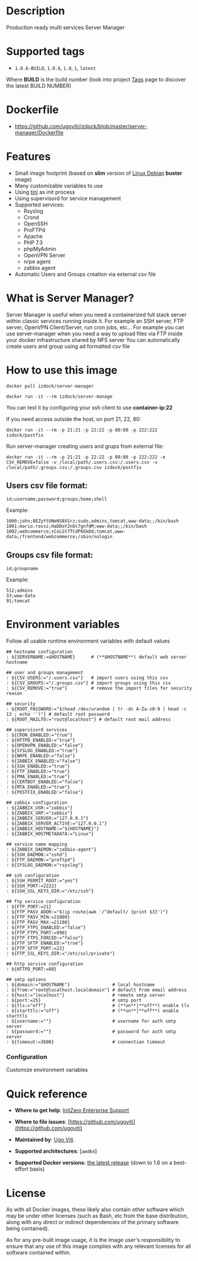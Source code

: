 # Description
Production ready multi services Server Manager

# Supported tags
-	`1.0.6-BUILD`, `1.0.6`, `1.0`, `1`, `latest`

Where **BUILD** is the build number (look into project [Tags](tags/) page to discover the latest BUILD NUMBER)

# Dockerfile
- https://github.com/ugoviti/izdock/blob/master/server-manager/Dockerfile

# Features
- Small image footprint (based on **slim** version of [Linux Debian](/_/debian/) **buster** image)
- Many customizable variables to use
- Using [tini](https://github.com/krallin/tini) as init process
- Using supervisord for service management
- Supported services:
  - Rsyslog
  - Crond
  - OpenSSH
  - ProFTPd
  - Apache
  - PHP 7.3
  - phpMyAdmin
  - OpenVPN Server
  - nrpe agent
  - zabbix agent
- Automatic Users and Groups creation via external csv file

# What is Server Manager?
Server Manager is useful when you need a containerized full stack server within classic services running inside it.
For example an SSH server, FTP server, OpenVPN Client/Server, run cron jobs, etc...
For example you can use server-manager when you need a way to upload files via FTP inside your docker infrastructure shared by NFS server
You can automatically create users and group using ad formatted csv file

# How to use this image

```
docker pull izdock/server-manager
```

```
docker run -it --rm izdock/server-manage
```

You can test it by configuring your ssh client to use **container-ip:22**

If you need access outside the host, on port 21, 22, 80:
```
docker run -it --rm -p 21:21 -p 22:22 -p 80:80 -p 222:222 izdock/postfix
```

Run server-manager creating users and grups from external file:

```
docker run -it --rm -p 21:21 -p 22:22 -p 80:80 -p 222:222 -e CSV_REMOVE=false -v /local/path/.users.csv:/.users.csv -v /local/path/.groups.csv:/.groups.csv izdock/postfix
```

## Users csv file format:

```
id;username;password;groups;home;shell
```

Example:
```
1000;john;8EZyYtUNeNS8XSrz;sudo,admins,tomcat,www-data;;/bin/bash
1001;mario.rossi;HaDDoY2nUc7gnfdM;www-data;;/bin/bash
1002;webcommerce;sCoLSt7TCdP6GkDd;tomcat,www-data;/frontend/webcommerce;/sbin/nologin

```

## Groups csv file format:

```
id;groupname
```

Example:
```
512;admins
33;www-data
91;tomcat
```

# Environment variables

Follow all usable runtime environment variables with default values

```
## hostname configuration
: ${SERVERNAME:=$HOSTNAME}      # (**$HOSTNAME**) default web server hostname

## user and groups management
: ${CSV_USERS:="/.users.csv"}   # import users using this csv
: ${CSV_GROUPS:="/.groups.csv"} # import groups using this csv
: ${CSV_REMOVE:="true"}         # remove the import files for security reason

## security
: ${ROOT_PASSWORD:="$(head /dev/urandom | tr -dc A-Za-z0-9 | head -c 13 ; echo '')"} # default root password
: ${ROOT_MAILTO:="root@localhost"} # default root mail address

## supervisord services
: ${CRON_ENABLED:="true"}
: ${HTTPD_ENABLED:="true"}
: ${OPENVPN_ENABLED:="false"}
: ${SYSLOG_ENABLED:="true"}
: ${NRPE_ENABLED:="false"}
: ${ZABBIX_ENABLED:="false"}
: ${SSH_ENABLED:="true"}
: ${FTP_ENABLED:="true"}
: ${PMA_ENABLED:="true"}
: ${CERTBOT_ENABLED:="false"}
: ${MTA_ENABLED:="true"}
: ${POSTFIX_ENABLED:="false"}

## zabbix configuration
: ${ZABBIX_USR:="zabbix"}
: ${ZABBIX_GRP:="zabbix"}
: ${ZABBIX_SERVER:="127.0.0.1"}
: ${ZABBIX_SERVER_ACTIVE:="127.0.0.1"}
: ${ZABBIX_HOSTNAME:="${HOSTNAME}"}
: ${ZABBIX_HOSTMETADATA:="Linux"}

## service name mapping
: ${ZABBIX_DAEMON:="zabbix-agent"}
: ${SSH_DAEMON:="sshd"}
: ${FTP_DAEMON:="proftpd"}
: ${SYSLOG_DAEMON:="rsyslog"}

## ssh configuration
: ${SSH_PERMIT_ROOT:="yes"}
: ${SSH_PORT:=2222}
: ${SSH_SSL_KEYS_DIR:="/etc/ssh"}

## ftp service configuration
: ${FTP_PORT:=21}
: ${FTP_PASV_ADDR:="$(ip route|awk '/^default/ {print $3}')"}
: ${FTP_PASV_MIN:=21000}
: ${FTP_PASV_MAX:=21100}
: ${FTP_FTPS_ENABLED:="false"}
: ${FTP_FTPS_PORT:=990}
: ${FTP_FTPS_FORCED:="false"}
: ${FTP_SFTP_ENABLED:="true"}
: ${FTP_SFTP_PORT:=22}
: ${FTP_SSL_KEYS_DIR:="/etc/ssl/private"}

## http service configuration
: ${HTTPD_PORT:=80}

## smtp options
: ${domain:="$HOSTNAME"}                # local hostname
: ${from:="root@localhost.localdomain"} # default From email address
: ${host:="localhost"}                  # remote smtp server
: ${port:=25}                           # smtp port
: ${tls:="off"}                         # (**on**|**off**) enable tls
: ${starttls:="off"}                    # (**on**|**off**) enable starttls
: ${username:=""}                       # username for auth smtp server
: ${password:=""}                       # password for auth smtp server
: ${timeout:=3600}                      # connection timeout
```

### Configuration
Customize environment variables


# Quick reference

-	**Where to get help**:
	[InitZero Enterprise Support](https://www.initzero.it/)

-	**Where to file issues**:
	[https://github.com/ugoviti](https://github.com/ugoviti)

-	**Maintained by**:
	[Ugo Viti](https://github.com/ugoviti)

-	**Supported architectures**:
	[`amd64`]

-	**Supported Docker versions**:
	[the latest release](https://github.com/docker/docker-ce/releases/latest) (down to 1.6 on a best-effort basis)

# License

As with all Docker images, these likely also contain other software which may be under other licenses (such as Bash, etc from the base distribution, along with any direct or indirect dependencies of the primary software being contained).

As for any pre-built image usage, it is the image user's responsibility to ensure that any use of this image complies with any relevant licenses for all software contained within.
